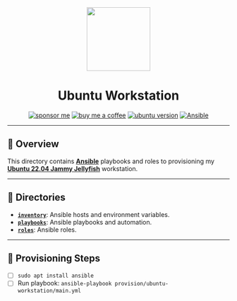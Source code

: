 <div align="center">

<img src="https://simpleicons.org/icons/ubuntu.svg" align="center" width="144px" height="144px"/>

# Ubuntu Workstation
[![sponsor me](https://img.shields.io/badge/sponsor-30363D?style=for-the-badge&logo=GitHub-Sponsors&logoColor=#white)](https://github.com/sponsors/simbleau)
[![buy me a coffee](https://img.shields.io/badge/Buy_Me_A_Coffee-FFDD00?style=for-the-badge&logo=buy-me-a-coffee&logoColor=black)](https://buymeacoffee.com/simbleau)
[![ubuntu version](https://img.shields.io/badge/22.04-E95421?style=for-the-badge&logo=ubuntu&label=Ubuntu&logoColor=white)](https://releases.ubuntu.com/22.04/)
[![Ansible](https://img.shields.io/badge/ansible%205-%231A1918.svg?style=for-the-badge&logo=ansible&logoColor=white)](https://ansible.com/)

</div>

---

## 📖 Overview
This directory contains [__Ansible__](https://ansible.com) playbooks and roles to provisioning my [__Ubuntu 22.04 Jammy Jellyfish__](https://releases.ubuntu.com/22.04/) workstation.

---

## 📁 Directories
- [__`inventory`__](./inventory/): Ansible hosts and environment variables.
- [__`playbooks`__](./playbooks/): Ansible playbooks and automation.
- [__`roles`__](./playbooks/): Ansible roles.

---

## 🏁 Provisioning Steps
- [ ] `sudo apt install ansible`
- [ ] Run playbook: `ansible-playbook provision/ubuntu-workstation/main.yml`